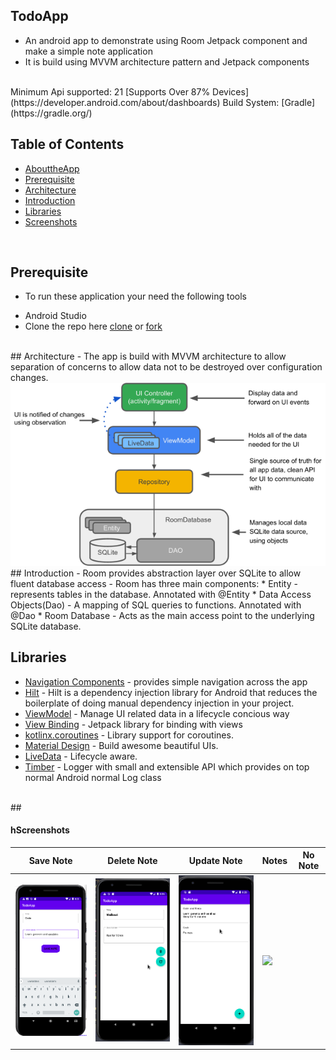 ## TodoApp
- An android app to demonstrate using Room Jetpack component and make a simple note application
- It is build using MVVM architecture pattern and Jetpack components

<br>
Minimum Api supported: 21 [Supports Over 87% Devices](https://developer.android.com/about/dashboards)
Build System: [Gradle](https://gradle.org/)
<br>

## Table of Contents
- [AbouttheApp](#abouttheapp)
- [Prerequisite](#prerequisite)
- [Architecture](#architecture)
- [Introduction](#introduction)
- [Libraries](#libraries)
- [Screenshots](#screenshots)
<br>

## Prerequisite
- To run these application your need the following tools
* Android Studio
* Clone the repo here [clone](https://github.com/Alex-mumo/TodoApp.git) or [fork]()

<br>
## Architecture
- The app is build with MVVM architecture to allow separation of concerns to allow data not to be destroyed over configuration changes.
<img src="assets/architecture.png">
## Introduction
- Room provides abstraction layer over SQLite to allow fluent database access
- Room has three main components:
*  Entity - represents tables in the database. Annotated with @Entity
*  Data Access Objects(Dao) - A mapping of SQL queries to functions. Annotated with @Dao
*  Room Database - Acts as the main access point to the underlying SQLite database.
<br>
   
## Libraries
* [Navigation Components](https://developer.android.com/guide/navigation/navigation-getting-started) - provides simple navigation across the app 
* [Hilt](https://developer.android.com/training/dependency-injection/hilt-android) - Hilt is a dependency injection library for Android that reduces the boilerplate of doing manual dependency injection in your project.
* [ViewModel](https://developer.android.com/topic/libraries/architecture/viewmodel) - Manage UI related data in a lifecycle concious way
* [View Binding](https://developer.android.com/topic/libraries/data-binding) - Jetpack library for binding with views
* [kotlinx.coroutines](https://github.com/Kotlin/kotlinx.coroutines) - Library support for coroutines.
* [Material Design](https://material.io/develop/android/docs/getting-started/) - Build awesome beautiful UIs.
* [LiveData](https://developer.android.com/topic/libraries/architecture/livedata) - Lifecycle aware.
* [Timber](https://jakewharton.github.io/timber/docs/5.x/) - Logger with small and extensible API which provides on top normal Android normal Log class

<br>
## <h4>hScreenshots</h4>
<table>
<thead>
<tr>
<th align="center">Save Note</th>
<th align="center">Delete Note</th>
<th align="center">Update Note</th>
<th align="center">Notes</th>
<th align="center">No Note</th>
</tr>
</thead>
<tbody>
<tr>
<td><img src="assets/save.png"></td>
<td><img src="assets/update.png"></td>
<td><img src="assets/all.png"></td>
<td><img src="assets/empy.png"></td>
</tr>
</tbody>
</table>



